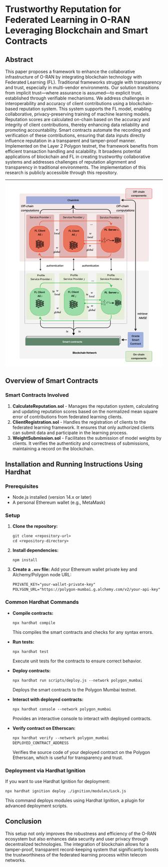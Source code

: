 
# Trustworthy Reputation for Federated Learning in O-RAN Leveraging Blockchain and Smart Contracts

## Abstract

This paper proposes a framework to enhance the collaborative infrastructure of O-RAN by integrating blockchain technology with Federated Learning (FL). Traditional frameworks struggle with transparency and trust, especially in multi-vendor environments. Our solution transitions from implicit trust—where assurance is assumed—to explicit trust, established through verifiable mechanisms. We address challenges in interoperability and accuracy of client contributions using a blockchain-based reputation system. This system supports the FL model, enabling collaborative, privacy-preserving training of machine learning models. Reputation scores are calculated on-chain based on the accuracy and integrity of client contributions, thereby enhancing data reliability and promoting accountability. Smart contracts automate the recording and verification of these contributions, ensuring that data inputs directly influence reputation in a transparent and tamper-proof manner. Implemented on the Layer 2 Polygon testnet, the framework benefits from efficient transaction handling and scalability. It broadens potential applications of blockchain and FL in creating trustworthy collaborative systems and addresses challenges of reputation alignment and transparency in traditional environments. The implementation of this research is publicly accessible through this repository.

---

![Proposed Framework for Blockchain and Federated Learning in O-RAN](Proposed_Framework_Blockchain_FL_Reputtaion.png)

## Overview of Smart Contracts

### Smart Contracts Involved

1. **CalculateReputation.sol** - Manages the reputation system, calculating and updating reputation scores based on the normalized mean square error of contributions from federated learning clients.
2. **ClientRegistration.sol** - Handles the registration of clients to the federated learning framework. It ensures that only authorized clients can submit data and participate in the learning process.
3. **WeightSubmission.sol** - Facilitates the submission of model weights by clients. It verifies the authenticity and correctness of submissions, maintaining a record on the blockchain.

## Installation and Running Instructions Using Hardhat

### Prerequisites

- Node.js installed (version 14.x or later)
- A personal Ethereum wallet (e.g., MetaMask)

### Setup

1. **Clone the repository:**
   ```
   git clone <repository-url>
   cd <repository-directory>
   ```

2. **Install dependencies:**
   ```
   npm install
   ```

3. **Create a `.env` file:**
   Add your Ethereum wallet private key and Alchemy/Polygon node URL:
   ```
   PRIVATE_KEY="your-wallet-private-key"
   POLYGON_URL="https://polygon-mumbai.g.alchemy.com/v2/your-api-key"
   ```

### Common Hardhat Commands

- **Compile contracts:**
  ```
  npx hardhat compile
  ```
  This compiles the smart contracts and checks for any syntax errors.

- **Run tests:**
  ```
  npx hardhat test
  ```
  Execute unit tests for the contracts to ensure correct behavior.

- **Deploy contracts:**
  ```
  npx hardhat run scripts/deploy.js --network polygon_mumbai
  ```
  Deploys the smart contracts to the Polygon Mumbai testnet.

- **Interact with deployed contracts:**
  ```
  npx hardhat console --network polygon_mumbai
  ```
  Provides an interactive console to interact with deployed contracts.

- **Verify contract on Etherscan:**
  ```
  npx hardhat verify --network polygon_mumbai DEPLOYED_CONTRACT_ADDRESS
  ```
  Verifies the source code of your deployed contract on the Polygon Etherscan, which is useful for transparency and trust.

### Deployment via Hardhat Ignition

If you want to use Hardhat Ignition for deployment:
```
npx hardhat ignition deploy ./ignition/modules/Lock.js
```
This command deploys modules using Hardhat Ignition, a plugin for advanced deployment scripts.

## Conclusion

This setup not only improves the robustness and efficiency of the O-RAN ecosystem but also enhances data security and user privacy through decentralized technologies. The integration of blockchain allows for a tamper-proof, transparent record-keeping system that significantly boosts the trustworthiness of the federated learning process within telecom networks.
